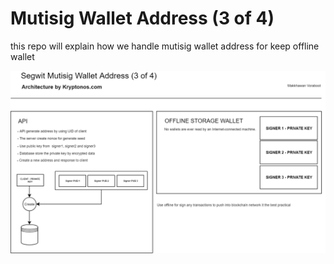 # Mutisig Wallet Address (3 of 4)

this repo will explain how we handle mutisig wallet address for keep offline wallet

![flow chart](https://raw.githubusercontent.com/itoonx/mutisig-paper/master/flow_01.png)
